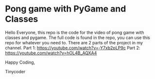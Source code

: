 # Pong game with PyGame and Classes

Hello Everyone, this repo is the code for the video of pong game with classes and pygame. The full code is found in the repo, you can use this repo for whatever you need to. There are 2 parts of the project in my channel. Part 1: https://youtube.com/watch?v=-Y7xb2pLP9c  Part 2: https://youtube.com/watch?v=hOL4B_AQXA4

Happy Coding,

Tinycoder
